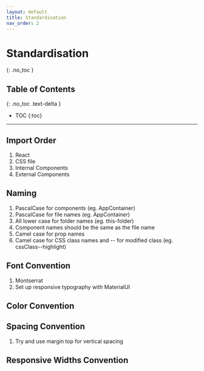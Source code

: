 ```yaml
---
layout: default
title: Standardisation
nav_order: 2
---
```


# Standardisation
{: .no_toc }

## Table of Contents
{: .no_toc .text-delta }

- TOC
{:toc}

---

## Import Order
1. React
1. CSS file
1. Internal Components
1. External Components

## Naming
1. PascalCase for components (eg. AppContainer)
1. PascalCase for file names (eg. AppContainer)
1. All lower case for folder names (eg. this-folder)
1. Component names should be the same as the file name
1. Camel case for prop names
1. Camel case for CSS class names and -- for modified class (eg. cssClass--highlight)

## Font Convention
1. Montserrat
1. Set up responsive typography with MaterialUI

## Color Convention

## Spacing Convention
1. Try and use margin top for vertical spacing

## Responsive Widths Convention

